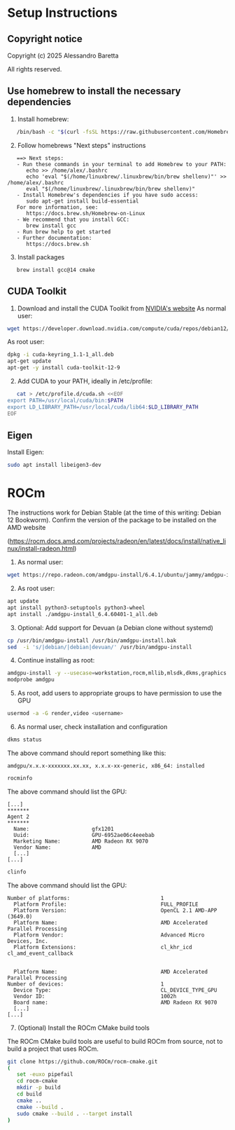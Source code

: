 # Setup Instructions

## Copyright notice
Copyright (c) 2025 Alessandro Baretta

All rights reserved.

## Use homebrew to install the necessary dependencies

1. Install homebrew:
```bash
   /bin/bash -c "$(curl -fsSL https://raw.githubusercontent.com/Homebrew/install/HEAD/install.sh)"
```
2. Follow homebrews "Next steps" instructions
```
   ==> Next steps:
   - Run these commands in your terminal to add Homebrew to your PATH:
      echo >> /home/alex/.bashrc
      echo 'eval "$(/home/linuxbrew/.linuxbrew/bin/brew shellenv)"' >> /home/alex/.bashrc
      eval "$(/home/linuxbrew/.linuxbrew/bin/brew shellenv)"
   - Install Homebrew's dependencies if you have sudo access:
      sudo apt-get install build-essential
   For more information, see:
      https://docs.brew.sh/Homebrew-on-Linux
   - We recommend that you install GCC:
      brew install gcc
   - Run brew help to get started
   - Further documentation:
      https://docs.brew.sh
```
3. Install packages
```
   brew install gcc@14 cmake
```

## CUDA Toolkit

1. Download and install the CUDA Toolkit from [NVIDIA's website](https://developer.nvidia.com/cuda-downloads)
As normal user:
```bash
wget https://developer.download.nvidia.com/compute/cuda/repos/debian12/x86_64/cuda-keyring_1.1-1_all.deb
```

As root user:
```bash
dpkg -i cuda-keyring_1.1-1_all.deb
apt-get update
apt-get -y install cuda-toolkit-12-9
```

2. Add CUDA to your PATH, ideally in /etc/profile:
```bash
   cat > /etc/profile.d/cuda.sh <<EOF
export PATH=/usr/local/cuda/bin:$PATH
export LD_LIBRARY_PATH=/usr/local/cuda/lib64:$LD_LIBRARY_PATH
EOF
```

## Eigen

Install Eigen:
```bash
sudo apt install libeigen3-dev
```

# ROCm

The instructions work for Debian Stable (at the time of this writing: Debian 12 Bookworm). Confirm the
version of the package to be installed on the AMD website

(https://rocm.docs.amd.com/projects/radeon/en/latest/docs/install/native_linux/install-radeon.html)

1. As normal user:
```bash
wget https://repo.radeon.com/amdgpu-install/6.4.1/ubuntu/jammy/amdgpu-install_6.4.60401-1_all.deb
```

2. As root user:
```bash
apt update
apt install python3-setuptools python3-wheel
apt install ./amdgpu-install_6.4.60401-1_all.deb
```

3. Optional: Add support for Devuan (a Debian clone without systemd)
```bash
cp /usr/bin/amdgpu-install /usr/bin/amdgpu-install.bak
sed  -i 's/|debian/|debian|devuan/' /usr/bin/amdgpu-install
```

4. Continue installing as root:
```bash
amdgpu-install -y --usecase=workstation,rocm,mllib,mlsdk,dkms,graphics
modprobe amdgpu
```

5. As root, add users to appropriate groups to have permission to use the GPU
```bash
usermod -a -G render,video <username>
```

6. As normal user, check installation and configuration
```bash
dkms status
```
The above command should report something like this:
```
amdgpu/x.x.x-xxxxxxx.xx.xx, x.x.x-xx-generic, x86_64: installed
```

```bash
rocminfo
```
The above command should list the GPU:
```
[...]
*******
Agent 2
*******
  Name:                    gfx1201
  Uuid:                    GPU-6952ae06c4eeebab
  Marketing Name:          AMD Radeon RX 9070
  Vendor Name:             AMD
  [...]
[...]
```

```bash
clinfo
```
The above command should list the GPU:
```
Number of platforms:                             1
  Platform Profile:                              FULL_PROFILE
  Platform Version:                              OpenCL 2.1 AMD-APP (3649.0)
  Platform Name:                                 AMD Accelerated Parallel Processing
  Platform Vendor:                               Advanced Micro Devices, Inc.
  Platform Extensions:                           cl_khr_icd cl_amd_event_callback


  Platform Name:                                 AMD Accelerated Parallel Processing
Number of devices:                               1
  Device Type:                                   CL_DEVICE_TYPE_GPU
  Vendor ID:                                     1002h
  Board name:                                    AMD Radeon RX 9070
  [...]
[...]
```

7. (Optional) Install the ROCm CMake build tools

The ROCm CMake build tools are useful to build ROCm from source, not to build a project that uses ROCm.

```bash
git clone https://github.com/ROCm/rocm-cmake.git
(
   set -euxo pipefail
   cd rocm-cmake
   mkdir -p build
   cd build
   cmake ..
   cmake --build .
   sudo cmake --build . --target install
)
```

